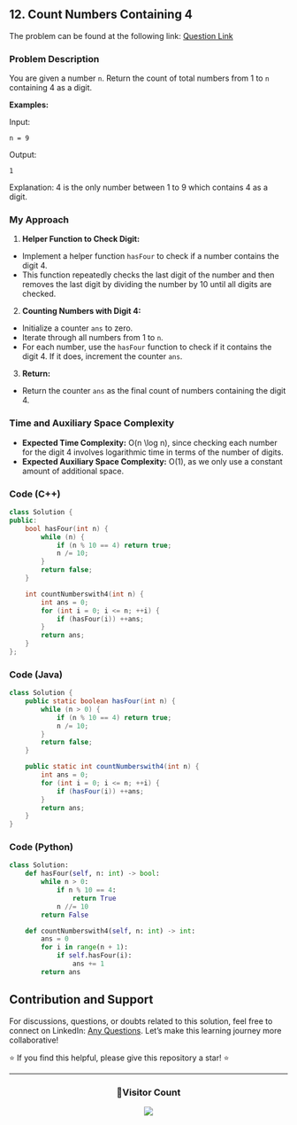 ## 12. Count Numbers Containing 4

The problem can be found at the following link: [Question Link](https://www.geeksforgeeks.org/problems/count-numbers-containing-43022/1)

### Problem Description

You are given a number `n`. Return the count of total numbers from 1 to `n` containing 4 as a digit.

**Examples:**

Input:
```
n = 9
```
Output:
```
1
```
Explanation:
4 is the only number between 1 to 9 which contains 4 as a digit.

### My Approach

1. **Helper Function to Check Digit:**
- Implement a helper function `hasFour` to check if a number contains the digit 4.
- This function repeatedly checks the last digit of the number and then removes the last digit by dividing the number by 10 until all digits are checked.

2. **Counting Numbers with Digit 4:**
- Initialize a counter `ans` to zero.
- Iterate through all numbers from 1 to `n`.
- For each number, use the `hasFour` function to check if it contains the digit 4. If it does, increment the counter `ans`.

3. **Return:**
- Return the counter `ans` as the final count of numbers containing the digit 4.

### Time and Auxiliary Space Complexity

- **Expected Time Complexity:** O(n \log n), since checking each number for the digit 4 involves logarithmic time in terms of the number of digits.
- **Expected Auxiliary Space Complexity:** O(1), as we only use a constant amount of additional space.

### Code (C++)

```cpp
class Solution {
public:
    bool hasFour(int n) {
        while (n) {
            if (n % 10 == 4) return true;
            n /= 10;
        }
        return false;
    }

    int countNumberswith4(int n) {
        int ans = 0;
        for (int i = 0; i <= n; ++i) {
            if (hasFour(i)) ++ans;
        }
        return ans;
    }
};
```

### Code (Java)

```java
class Solution {
    public static boolean hasFour(int n) {
        while (n > 0) {
            if (n % 10 == 4) return true;
            n /= 10;
        }
        return false;
    }

    public static int countNumberswith4(int n) {
        int ans = 0;
        for (int i = 0; i <= n; ++i) {
            if (hasFour(i)) ++ans;
        }
        return ans;
    }
}
```

### Code (Python)

```python
class Solution:
    def hasFour(self, n: int) -> bool:
        while n > 0:
            if n % 10 == 4:
                return True
            n //= 10
        return False

    def countNumberswith4(self, n: int) -> int:
        ans = 0
        for i in range(n + 1):
            if self.hasFour(i):
                ans += 1
        return ans
```

## Contribution and Support

For discussions, questions, or doubts related to this solution, feel free to connect on LinkedIn: [Any Questions](https://www.linkedin.com/in/het-patel-8b110525a/). Let’s make this learning journey more collaborative!

⭐ If you find this helpful, please give this repository a star! ⭐

---

<div align="center">
  <h3><b>📍Visitor Count</b></h3>
</div>

<p align="center">
  <img src="https://profile-counter.glitch.me/Hunterdii/count.svg" />
</p>
